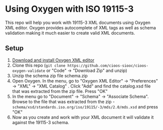# Using Oxygen with ISO 19115-3

This repo will help you work with 19115-3 XML documents using Oxygen XML editor. Oxygen provides autocomplete of XML tags as well as schema validation making it much easier to create valid XML documents.

## Setup

1. [Download and install Oxygen XML editor](https://www.oxygenxml.com/xml_editor/download_oxygenxml_editor.html)
1. Clone this repo (`git clone https://github.com/cioos-siooc/cioos-oxygen-validate` or "Code" -> "Download Zip" and unzip)
1. Unzip the schema zip file schema.zip
1. Open Oxygen. In the menu, go to "Oxygen XML Editor" -> "Preferences" -> "XML" -> "XML Catalog" . Click "Add" and find the catalog.xsd file that was extracted from the zip file. Press "OK"
1. In the menu go to "Document" -> "Schema" -> "Associate Schema". Browse to the file that was extracted from the zip - `schema/xsd/standards.iso.org/iso/19115/-3/mds/2.0/mds.xsd` and press "OK"
1. Now as you create and work with your XML document it will validate it against the 19115-3 schema.
